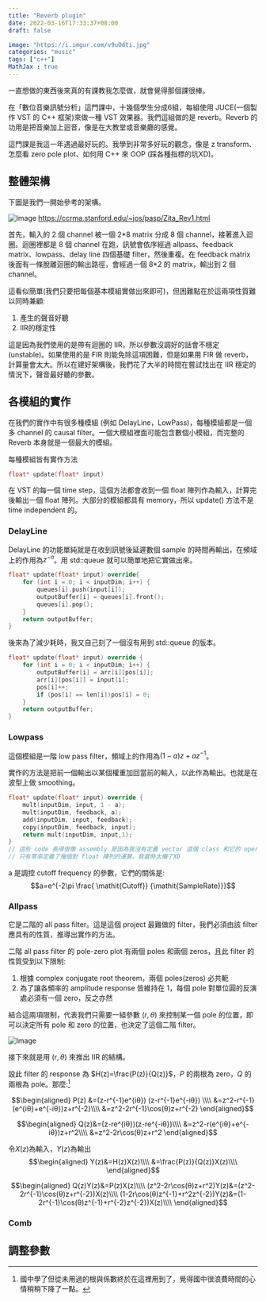 ```yaml
---
title: "Reverb plugin"
date: 2022-03-16T17:33:37+08:00
draft: false

image: "https://i.imgur.com/v9uOdti.jpg"
categories: "music"
tags: ["c++"]
MathJax : true
---
```

一直想做的東西後來真的有課教我怎麼做，就會覺得那個課很棒。

在「數位音樂訊號分析」這門課中，十幾個學生分成6組，每組使用 JUCE(一個製作 VST 的 C++ 框架)來做一種 VST 效果器。我們這組做的是 reverb。Reverb 的功用是把音樂加上迴音，像是在大教堂或音樂廳的感覺。

這門課是我這一年遇過最好玩的。我學到非常多好玩的觀念，像是 z transform、怎麼看 zero pole plot、如何用 C++ 來 OOP (踩各種指標的坑XD)。


## 整體架構
下圖是我們一開始參考的架構。

![Image](https://i.imgur.com/gLgWwXH.jpg#center)
https://ccrma.stanford.edu/~jos/pasp/Zita_Rev1.html

首先，輸入的 2 個 channel 被一個 2\*8 matrix 分成 8 個 channel，接著進入迴圈。迴圈裡都是 8 個 channel 在跑，訊號會依序經過 allpass、feedback matrix、lowpass、delay line 四個基礎 filter，然後重複。在 feedback matrix 後面有一條脫離迴圈的輸出路徑，會經過一個 8\*2 的 matrix，輸出到 2 個 channel。

這看似簡單(我們只要把每個基本模組實做出來即可)，但困難點在於這兩項性質難以同時兼顧:

1. 產生的聲音好聽
2. IIR的穩定性

這是因為我們使用的是帶有迴圈的 IIR，所以參數沒調好的話會不穩定 (unstable)。如果使用的是 FIR 則能免除這項困難，但是如果用 FIR 做 reverb，計算量會太大。所以在建好架構後，我們花了大半的時間在嘗試找出在 IIR 穩定的情況下，聲音最好聽的參數。

## 各模組的實作

在我們的實作中有很多種模組 (例如 DelayLine，LowPass)，每種模組都是一個多 channel 的 causal filter。一個大模組裡面可能包含數個小模組，而完整的 Reverb 本身就是一個最大的模組。

每種模組皆有實作方法 

```c++
float* update(float* input)
```
在 VST 的每一個 time step，這個方法都會收到一個 float 陣列作為輸入，計算完後輸出一個 float 陣列。大部分的模組都具有 memory，所以 update() 方法不是 time independent 的。

### DelayLine
DelayLine 的功能單純就是在收到訊號後延遲數個 sample 的時間再輸出，在頻域上的作用為$z^{-n}$。用 std::queue 就可以簡單地把它實做出來。
```c++
float* update(float* input) override{
    for (int i = 0; i < inputDim; i++) {
        queues[i].push(input[i]);
        outputBuffer[i] = queues[i].front();
        queues[i].pop();
    }
    return outputBuffer;
}
```
後來為了減少耗時，我又自己刻了一個沒有用到 std::queue 的版本。
```c++
float* update(float* input) override {
    for (int i = 0; i < inputDim; i++) {
        outputBuffer[i] = arr[i][pos[i]];
        arr[i][pos[i]] = input[i];
        pos[i]++;
        if (pos[i] == len[i])pos[i] = 0;
    }
    return outputBuffer;
}
```
### Lowpass
這個模組是一階 low pass filter，頻域上的作用為$(1-a)z+az^{-1}$。

實作的方法是把前一個輸出以某個權重加回當前的輸入，以此作為輸出。也就是在波型上做 smoothing。
```c++
float* update(float* input) override {
    mult(inputDim, input, 1 - a);
    mult(inputDim, feedback, a);
    add(inputDim, input, feedback);
    copy(inputDim, feedback, input);
    return mult(inputDim, input,1);
}
// 這些 code 長得很像 assembly 是因為我沒有定義 vector 這個 class 和它的 operators，
// 只有草率定義了幾個對 float 陣列的運算。我當時太懶了XD
```

a 是調控 cutoff frequency 的參數，它們的關係是: 
$$a=e^{-2\pi \frac{ \mathit{Cutoff}} {\mathit{SampleRate}}}$$

### Allpass

它是二階的 all pass filter。這是這個 project 最難做的 filter，我們必須由該 filter 應具有的性質，推導出實作的方法。

二階 all pass filter 的 pole-zero plot 有兩個 poles 和兩個 zeros，且此 filter 的性質受到以下限制:
1. 根據 complex conjugate root theorem，兩個 poles(zeros) 必共軛
2. 為了讓各頻率的 amplitude response 皆維持在 1，每個 pole 對單位圓的反演處必須有一個 zero，反之亦然

結合這兩項限制，代表我們只需要一組參數 $(r,θ)$ 來控制某一個 pole 的位置，即可以決定所有 pole 和 zero 的位置，也決定了這個二階 filter。

![Image](https://i.imgur.com/4HVI7Xu.png#centers)

接下來就是用 $(r,θ)$ 來推出 IIR 的結構。

設此 filter 的 response 為 $H(z)=\frac{P(z)}{Q(z)}$，$P$ 的兩根為 zero，$Q$ 的兩根為 pole。那麼:[^1]

$$\begin{aligned}
P(z) &=(z-r^{-1}e^{iθ}) (z-r^{-1}e^{-iθ})  \\\\
&=z^2-r^{-1}(e^{iθ}+e^{-iθ})z+r^{-2}\\\\
&=z^2-2r^{-1}\cos(θ)z+r^{-2}
\end{aligned}$$


$$\begin{aligned}
Q(z)&=(z-re^{iθ})(z-re^{-iθ})\\\\
&=z^2-r(e^{iθ}+e^{-iθ})z+r^2\\\\
&=z^2-2r\cos(θ)z+r^2
\end{aligned}$$

令$X(z)$為輸入，$Y(z)$為輸出
$$\begin{aligned}
Y(z)&=H(z)X(z)\\\\
&=\frac{P(z)}{Q(z)}X(z)\\\\
\end{aligned}$$

$$\begin{aligned}
Q(z)Y(z)&=P(z)X(z)\\\\
(z^2-2r\cos(θ)z+r^2)Y(z)&=(z^2-2r^{-1}\cos(θ)z+r^{-2})X(z)\\\\
(1-2r\cos(θ)z^{-1}+r^2z^{-2})Y(z)&=(1-2r^{-1}\cos(θ)z^{-1}+r^{-2}z^{-2})X(z)\\\\
\end{aligned}$$

### Comb

## 調整參數


[^1]: 國中學了但從未用過的根與係數終於在這裡用到了，覺得國中很浪費時間的心情稍稍下降了一點。